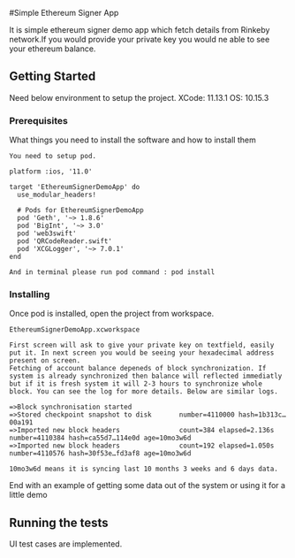 #Simple Ethereum Signer App

It is simple ethereum signer demo app which fetch details from Rinkeby network.If you would provide your private key you would ne able to see your ethereum balance.

## Getting Started
Need below environment to setup the project.
XCode: 11.13.1
OS: 10.15.3

### Prerequisites

What things you need to install the software and how to install them

```
You need to setup pod.

platform :ios, '11.0'

target 'EthereumSignerDemoApp' do
  use_modular_headers!

  # Pods for EthereumSignerDemoApp
  pod 'Geth', '~> 1.8.6'
  pod 'BigInt', '~> 3.0'
  pod 'web3swift'
  pod 'QRCodeReader.swift'
  pod 'XCGLogger', '~> 7.0.1'
end

And in terminal please run pod command : pod install
```

### Installing
Once pod is installed, open the project from workspace.

```
EthereumSignerDemoApp.xcworkspace

First screen will ask to give your private key on textfield, easily put it. In next screen you would be seeing your hexadecimal address present on screen.
Fetching of account balance depeneds of block synchronization. If system is already synchronized then balance will reflected immediatly but if it is fresh system it will 2-3 hours to synchronize whole block. You can see the log for more details. Below are similar logs.

=>Block synchronisation started 
=>Stored checkpoint snapshot to disk       number=4110000 hash=1b313c…00a191
=>Imported new block headers               count=384 elapsed=2.136s number=4110384 hash=ca55d7…114e0d age=10mo3w6d
=>Imported new block headers               count=192 elapsed=1.050s number=4110576 hash=30f53e…fd3af8 age=10mo3w6d

10mo3w6d means it is syncing last 10 months 3 weeks and 6 days data.
```

End with an example of getting some data out of the system or using it for a little demo

## Running the tests

UI test cases are implemented. 


